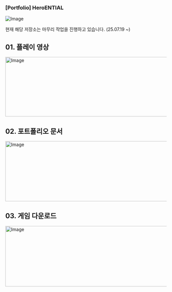 ### [Portfolio] HeroENTIAL
![Image](https://github.com/user-attachments/assets/df001a05-9aeb-484e-a5f6-71cf793762d5)

현재 해당 저장소는 마무리 작업을 진행하고 있습니다. (25.07.19 ~)
## 01. 플레이 영상
<a href="http://www.youtube.com/@zerobean01" target="_blank"> <img width="1421" height="186" alt="Image" src="https://github.com/user-attachments/assets/32afd600-b223-41ae-8077-ee2b1668d9ec" /> </a>
## 02. 포트폴리오 문서
<a href="https://docs.google.com/presentation/d/17rfKRlVbbYmxQHbgGl3OANbS0fdnjTwYKWxW8y_XaP4/edit?usp=sharing" target="_blank"> <img width="1418" height="188" alt="Image" src="https://github.com/user-attachments/assets/36016935-a944-45ca-99b5-96755f381caf" /> </a>
## 03. 게임 다운로드
<a href="https://github.com/zero-bean/HeroENTIAL/releases/download/v1.0.1/HeroENTIAL_v1.0.1.zip" target="_blank"> <img width="1421" height="189" alt="Image" src="https://github.com/user-attachments/assets/d1f4e325-463c-45d7-bd1a-e67bbb4d4fa1" /> </a>
